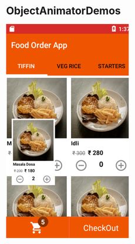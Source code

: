 # ObjectAnimatorDemos
![ObjectAnimatorDemo](https://raw.githubusercontent.com/aravindrajpalani/ObjectAnimatorDemo/master/app/src/main/res/drawable/animation.png)

